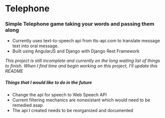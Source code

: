 Telephone
======

### Simple Telephone game taking your words and passing them along
- Currently uses text-to-speech api from tts-api.com to translate message text into oral message.
- Built using AngularJS and Django with Django Rest Framework

*This project is still incomplete and currently on the long waiting list of things to finish.
When I find time and begin working on this project, I'll update this README*

##### Things that I would like to do in the future
- Change the api for speech to Web Speech API
- Current filtering mechanics are nonexistant which would need to be remedied asap
- The api I created needs to be reorganized and documented

